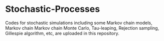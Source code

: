 # Stochastic-Processes

Codes for stochastic simulations including some Markov chain models, Markov chain Markov chain Monte Carlo, Tau-leaping, Rejection sampling, Gillespie algorithm, etc, are uploaded in this repository.
